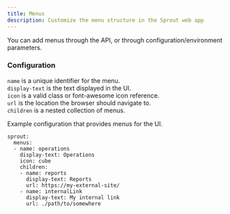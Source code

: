 ```yaml
---
title: Menus
description: Customize the menu structure in the Sprout web app
---
```


You can add menus through the API, or through configuration/environment parameters.

### Configuration
`name` is a unique identifier for the menu.  
`display-text` is the text displayed in the UI.  
`icon` is a valid class or font-awesome icon reference.  
`url` is the location the browser should navigate to.  
`children` is a nested collection of menus.  

Example configuration that provides menus for the UI.  

```
sprout:
  menus:
  - name: operations
    display-text: Operations
    icon: cube
    children:
    - name: reports
      display-text: Reports
      url: https://my-external-site/
    - name: internalLink
      display-text: My internal link
      url: ./path/to/somewhere
```
